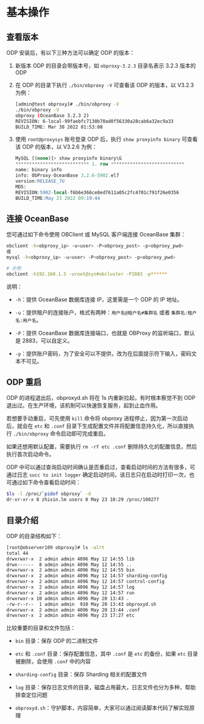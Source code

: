 # 基本操作

## 查看版本

ODP 安装后，有以下三种方法可以确定 ODP 的版本：

1. 新版本 ODP 的目录会带版本号，如 `obproxy-3.2.3` 目录名表示 3.2.3 版本的 ODP

2. 在 ODP 的目录下执行 `./bin/obproxy -V` 可查看该 ODP 的版本，以 V3.2.3 为例：

   ```bash
   [admin@test obproxy]# ./bin/obproxy -V
   ./bin/obproxy -V
   obproxy (OceanBase 3.2.3 2)
   REVISION: 6-local-99faebfc7130b70ad0f56330a28cab6a32ec9a33
   BUILD_TIME: Mar 30 2022 01:53:08
   ```

3. 使用 `root@proxysys` 账号登录 ODP 后，执行 `show proxyinfo binary` 可查看该 ODP 的版本，以 V3.2.6 为例：

   ```sql
   MySQL [(none)]> show proxyinfo binary\G
   *************************** 1. row ***************************
   name: binary info
   info: ObProxy-OceanBase 3.2.6-5902.el7
   version:RELEASE_7U
   MD5:
   REVISION:5902-local-f6b6e366ce8ed7611a05c2fc4701c791f26e0356
   BUILD_TIME:May 23 2022 09:19:44
   ```

## 连接 OceanBase

您可通过如下命令使用 OBClient 或 MySQL 客户端连接 OceanBase 集群：

```bash
obclient -h<obproxy_ip> -u<user> -P<obproxy_post> -p<obproxy_pwd>
或
mysql -h<obproxy_ip> -u<user> -P<obproxy_post> -p<obproxy_pwd>

# 示例
obclient -h192.168.1.5 -uroot@sys#obcluster -P2883 -p******
```

说明：

* `-h`：提供 OceanBase 数据库连接 IP，这里需是一个 ODP 的 IP 地址。

* `-u`：提供租户的连接账户，格式有两种：`用户名@租户名#集群名` 或者 `集群名:租户名:用户名`。

* `-P`：提供 OceanBase 数据库连接端口，也就是 OBProxy 的监听端口，默认是 2883，可以自定义。

* `-p`：提供账户密码，为了安全可以不提供，改为在后面提示符下输入，密码文本不可见。

## ODP 重启

ODP 的进程退出后，obproxyd.sh 将在 1s 内重新拉起，有时根本察觉不到 ODP 退出过。在生产环境，该机制可以快速恢复服务，起到止血作用。

若想要手动重启，可先使用 `kill` 命令将 obproxy 进程停止，因为第一次启动后，就会在 `etc` 和 `.conf` 目录下生成配置文件并将配置信息持久化，所以直接执行 `./bin/obproxy` 命令启动即可完成重启。

如果还想用默认配置，需要执行 `rm -rf etc .conf` 删除持久化的配置信息，然后执行首次启动命令。

ODP 中可以通过查询启动时间确认是否重启过，查看启动时间的方法有很多，可通过日志 `succ to init logger` 确定启动时间，该日志只在启动时打印一次，也可通过如下命令查看启动时间：

```bash
$ls -l /proc/`pidof obproxy` -d
dr-xr-xr-x 8 zhixin.lm users 0 May 23 10:29 /proc/100277
```

## 目录介绍

ODP 的目录结构如下：

```bash
[root@observer109 obproxy]# ls -alrt
total 44
drwxrwxr-x  2 admin admin 4096 May 12 14:55 lib
drwx------  8 admin admin 4096 May 12 14:55 ..
drwxrwxr-x  2 admin admin 4096 May 12 14:55 bin
drwxrwxr-x  2 admin admin 4096 May 12 14:57 sharding-config
drwxrwxr-x  2 admin admin 4096 May 12 14:57 control-config
drwxrwxr-x  2 admin admin 4096 May 12 14:57 log
drwxrwxr-x  2 admin admin 4096 May 12 14:57 run
drwxrwxr-x 10 admin admin 4096 May 20 13:43 .
-rw-r--r--  1 admin admin  910 May 20 13:43 obproxyd.sh
drwxrwxr-x  2 admin admin 4096 May 20 13:44 .conf
drwxrwxr-x  2 admin admin 4096 May 23 17:27 etc
```

比较重要的目录和文件包括：

* `bin` 目录：保存 ODP 的二进制文件

* `etc` 和 `.conf` 目录：保存配置信息，其中 `.conf` 是 `etc` 的备份，如果 `etc` 目录被删除，会使用 `.conf` 中的内容

* `sharding-config` 目录：保存 Sharding 相关的配置文件

* `log` 目录：保存日志文件的目录，磁盘占用最大，日志文件也分为多种，帮助排查定位问题

* `obproxyd.sh`：守护脚本，内容简单，大家可以通过阅读脚本代码了解实现原理
